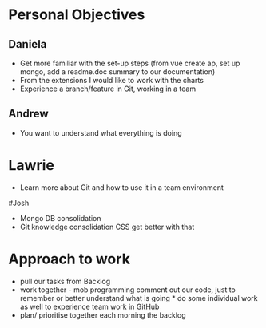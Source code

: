 # Personal Objectives

## Daniela
* Get more familiar with the set-up steps (from vue create ap, set up mongo, add a readme.doc summary to our documentation)
* From the extensions I would like to work with the charts
* Experience a branch/feature in Git, working in a team

## Andrew
* You want to understand what everything is doing

# Lawrie
* Learn more about Git and how to use it in a team environment

#Josh
* Mongo DB consolidation
* Git knowledge consolidation CSS get better with that

# Approach to work
* pull our tasks from Backlog
* work together - mob programming comment out our code, just to remember or better understand what is going * do some individual work as well to experience team work in GitHub
* plan/ prioritise together each morning the backlog
